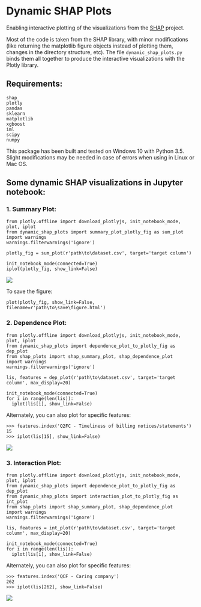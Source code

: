# Dynamic SHAP Plots
Enabling interactive plotting of the visualizations from the [SHAP](https://github.com/slundberg/shap) project.

Most of the code is taken from the SHAP library, with minor modifications (like returning the matplotlib figure objects instead of plotting them, changes in the directory structure, etc). The file `dynamic_shap_plots.py` binds them all together to produce the interactive visualizations with the Plotly library.

## Requirements:
```
shap
plotly
pandas
sklearn
matplotlib
xgboost
iml
scipy
numpy
```
This package has been built and tested on Windows 10 with Python 3.5. Slight modifications may be needed in case of errors when using in Linux or Mac OS.

##  Some dynamic SHAP visualizations in Jupyter notebook:

### 1. Summary Plot:
```
from plotly.offline import download_plotlyjs, init_notebook_mode, plot, iplot
from dynamic_shap_plots import summary_plot_plotly_fig as sum_plot
import warnings
warnings.filterwarnings('ignore')

plotly_fig = sum_plot(r'path\to\dataset.csv', target='target column')

init_notebook_mode(connected=True)
iplot(plotly_fig, show_link=False)
```

![](https://user-images.githubusercontent.com/39755678/62591715-16cbb480-b903-11e9-818f-82ce793af4b1.png)

To save the figure:
```
plot(plotly_fig, show_link=False, filename=r'path\to\save\figure.html')
```

### 2. Dependence Plot:
```
from plotly.offline import download_plotlyjs, init_notebook_mode, plot, iplot
from dynamic_shap_plots import dependence_plot_to_plotly_fig as dep_plot
from shap_plots import shap_summary_plot, shap_dependence_plot
import warnings
warnings.filterwarnings('ignore')

lis, features = dep_plot(r'path\to\dataset.csv', target='target column', max_display=20)

init_notebook_mode(connected=True)
for i in range(len(lis)):
  iplot(lis[i], show_link=False)
```
Alternately, you can also plot for specific features:

```
>>> features.index('Q2FC - Timeliness of billing notices/statements')
15
>>> iplot(lis[15], show_link=False)
```

![](https://user-images.githubusercontent.com/39755678/62591656-e257f880-b902-11e9-8a44-d5f75ad2304e.png)

### 3. Interaction Plot:
```
from plotly.offline import download_plotlyjs, init_notebook_mode, plot, iplot
from dynamic_shap_plots import dependence_plot_to_plotly_fig as dep_plot
from dynamic_shap_plots import interaction_plot_to_plotly_fig as int_plot
from shap_plots import shap_summary_plot, shap_dependence_plot
import warnings
warnings.filterwarnings('ignore')

lis, features = int_plot(r'path\to\dataset.csv', target='target column', max_display=20)

init_notebook_mode(connected=True)
for i in range(len(lis)):
  iplot(lis[i], show_link=False)
```
Alternately, you can also plot for specific features:

```
>>> features.index('QCF - Caring company')
262
>>> iplot(lis[262], show_link=False)
```

![](https://user-images.githubusercontent.com/39755678/62591749-39f66400-b903-11e9-9400-5c0eaec4c35d.png)
